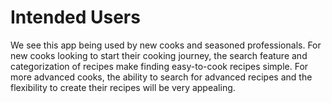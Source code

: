 # Intended Users

We see this app being used by new cooks and seasoned professionals. For new cooks looking to start their cooking journey, the search feature and categorization of recipes make finding easy-to-cook recipes simple. For more advanced cooks, the ability to search for advanced recipes and the flexibility to create their recipes will be very appealing.